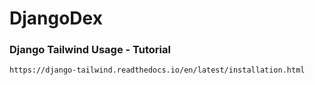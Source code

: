 # DjangoDex


### Django Tailwind Usage - Tutorial
    https://django-tailwind.readthedocs.io/en/latest/installation.html